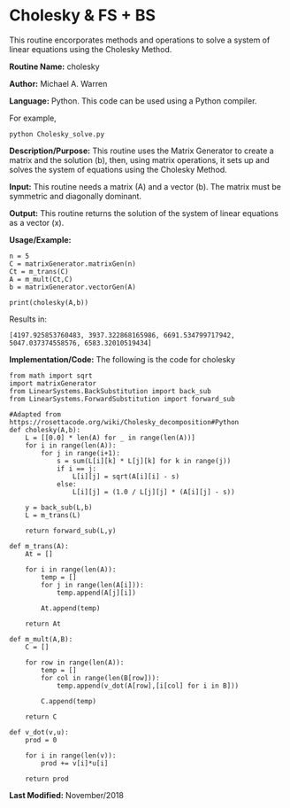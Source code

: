 # Cholesky & FS + BS
This routine encorporates methods and operations to solve a system of linear equations using the Cholesky Method.

**Routine Name:**           cholesky

**Author:** Michael A. Warren

**Language:** Python. This code can be used using a Python compiler.

For example,

    python Cholesky_solve.py

**Description/Purpose:** This routine uses the Matrix Generator to create a matrix and the solution (b), then, using matrix operations, it sets up and solves the system of equations using the Cholesky Method.

**Input:** This routine needs a matrix (A) and a vector (b). The matrix must be symmetric and diagonally dominant.

**Output:** This routine returns the solution of the system of linear equations as a vector (x).

**Usage/Example:**

	n = 5
	C = matrixGenerator.matrixGen(n)
	Ct = m_trans(C)
	A = m_mult(Ct,C)
	b = matrixGenerator.vectorGen(A)

	print(cholesky(A,b))

Results in: 

	[4197.925853760483, 3937.322868165986, 6691.534799717942, 5047.037374558576, 6583.32010519434]

**Implementation/Code:** The following is the code for cholesky

	from math import sqrt
	import matrixGenerator
	from LinearSystems.BackSubstitution import back_sub
	from LinearSystems.ForwardSubstitution import forward_sub
	
	#Adapted from https://rosettacode.org/wiki/Cholesky_decomposition#Python
	def cholesky(A,b):
	    L = [[0.0] * len(A) for _ in range(len(A))]
	    for i in range(len(A)):
	        for j in range(i+1):
	            s = sum(L[i][k] * L[j][k] for k in range(j))
	            if i == j:
	                L[i][j] = sqrt(A[i][i] - s)
	            else:
	                L[i][j] = (1.0 / L[j][j] * (A[i][j] - s))
	
	    y = back_sub(L,b)
	    L = m_trans(L)
	
	    return forward_sub(L,y)
	
	def m_trans(A):
	    At = []
	
	    for i in range(len(A)):
	        temp = []
	        for j in range(len(A[i])):
	            temp.append(A[j][i])
	
	        At.append(temp)
	
	    return At
	
	def m_mult(A,B):
	    C = []
	
	    for row in range(len(A)):
	        temp = []
	        for col in range(len(B[row])):
	            temp.append(v_dot(A[row],[i[col] for i in B]))
	
	        C.append(temp)
	
	    return C

	def v_dot(v,u):
	    prod = 0

	    for i in range(len(v)):
	        prod += v[i]*u[i]

	    return prod

**Last Modified:** November/2018
